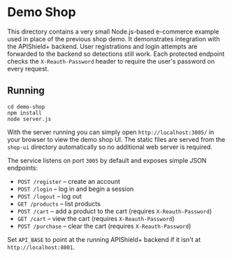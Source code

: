 # Demo Shop

This directory contains a very small Node.js-based e-commerce example used in place of the previous shop demo.
It demonstrates integration with the APIShield+ backend. User registrations and login attempts are forwarded to the
backend so detections still work. Each protected endpoint checks the `X-Reauth-Password` header to require the user's
password on every request.

## Running

```
cd demo-shop
npm install
node server.js
```

With the server running you can simply open `http://localhost:3005/` in your
browser to view the demo shop UI. The static files are served from the
`shop-ui` directory automatically so no additional web server is required.

The service listens on port `3005` by default and exposes simple JSON endpoints:

- `POST /register` – create an account
- `POST /login` – log in and begin a session
- `POST /logout` – log out
- `GET /products` – list products
- `POST /cart` – add a product to the cart (requires `X-Reauth-Password`)
- `GET /cart` – view the cart (requires `X-Reauth-Password`)
- `POST /purchase` – clear the cart (requires `X-Reauth-Password`)

Set `API_BASE` to point at the running APIShield+ backend if it isn't at `http://localhost:8001`.
